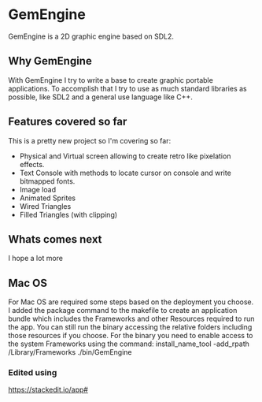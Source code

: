 # GemEngine

GemEngine is a 2D graphic engine based on SDL2.



## Why GemEngine

With GemEngine I try to write a base to create graphic portable applications.
To accomplish that I try to use as much standard libraries as possible, like SDL2 and a general use language like C++.

## Features covered so far

This is a pretty new project so I'm covering so far:

 - Physical and Virtual screen allowing to create retro like pixelation effects.
 - Text Console with methods to locate cursor on console and write bitmapped fonts.
 - Image load
 - Animated Sprites
 - Wired Triangles
 - Filled Triangles (with clipping)


## Whats comes next
I hope a lot more

 

## Mac OS
For Mac OS are required some steps based on the deployment you choose.
I added the package command to the makefile to create an application bundle which includes the Frameworks and other Resources required to run the app.
You can still run the binary accessing the relative folders including those resources if you choose.
For the binary you need to enable access to the system Frameworks using the command:
install_name_tool -add_rpath /Library/Frameworks ./bin/GemEngine

### Edited using

https://stackedit.io/app#